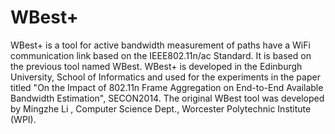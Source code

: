 # WBest+
WBest+ is a tool for active bandwidth measurement of paths have a WiFi communication link based on the IEEE802.11n/ac Standard. It is based on the previous tool named WBest. WBest+ is developed in the Edinburgh University, School of Informatics and used for the experiments in the paper titled "On the Impact of 802.11n Frame Aggregation on End-to-End Available Bandwidth Estimation", SECON2014. 
The original WBest tool was developed by Mingzhe Li ,  Computer Science Dept., Worcester Polytechnic Institute (WPI).

